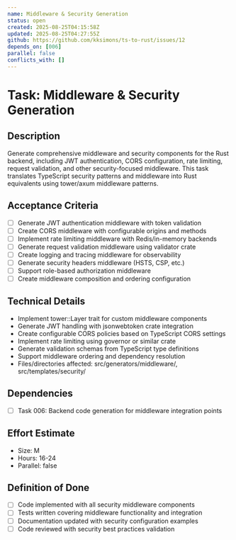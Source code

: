 ```yaml
---
name: Middleware & Security Generation
status: open
created: 2025-08-25T04:15:58Z
updated: 2025-08-25T04:27:55Z
github: https://github.com/kksimons/ts-to-rust/issues/12
depends_on: [006]
parallel: false
conflicts_with: []
---
```


# Task: Middleware & Security Generation

## Description
Generate comprehensive middleware and security components for the Rust backend, including JWT authentication, CORS configuration, rate limiting, request validation, and other security-focused middleware. This task translates TypeScript security patterns and middleware into Rust equivalents using tower/axum middleware patterns.

## Acceptance Criteria
- [ ] Generate JWT authentication middleware with token validation
- [ ] Create CORS middleware with configurable origins and methods
- [ ] Implement rate limiting middleware with Redis/in-memory backends
- [ ] Generate request validation middleware using validator crate
- [ ] Create logging and tracing middleware for observability
- [ ] Generate security headers middleware (HSTS, CSP, etc.)
- [ ] Support role-based authorization middleware
- [ ] Create middleware composition and ordering configuration

## Technical Details
- Implement tower::Layer trait for custom middleware components
- Generate JWT handling with jsonwebtoken crate integration
- Create configurable CORS policies based on TypeScript CORS settings
- Implement rate limiting using governor or similar crate
- Generate validation schemas from TypeScript type definitions
- Support middleware ordering and dependency resolution
- Files/directories affected: src/generators/middleware/, src/templates/security/

## Dependencies
- [ ] Task 006: Backend code generation for middleware integration points

## Effort Estimate
- Size: M
- Hours: 16-24
- Parallel: false

## Definition of Done
- [ ] Code implemented with all security middleware components
- [ ] Tests written covering middleware functionality and integration
- [ ] Documentation updated with security configuration examples
- [ ] Code reviewed with security best practices validation
